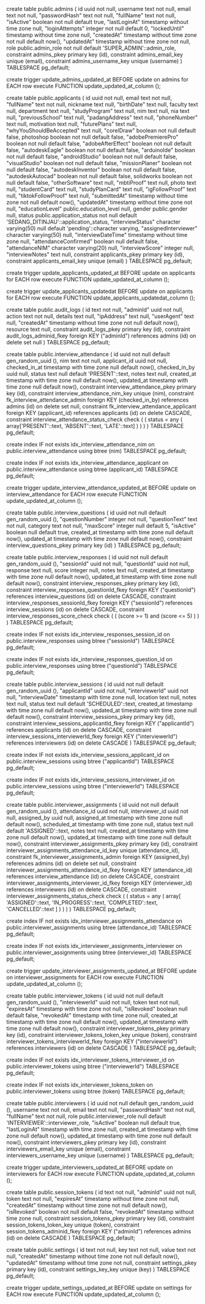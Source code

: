create table public.admins (
  id uuid not null,
  username text not null,
  email text not null,
  "passwordHash" text not null,
  "fullName" text not null,
  "isActive" boolean not null default true,
  "lastLoginAt" timestamp without time zone null,
  "loginAttempts" integer not null default 0,
  "lockedUntil" timestamp without time zone null,
  "createdAt" timestamp without time zone not null default now(),
  "updatedAt" timestamp without time zone not null,
  role public.admin_role not null default 'SUPER_ADMIN'::admin_role,
  constraint admins_pkey primary key (id),
  constraint admins_email_key unique (email),
  constraint admins_username_key unique (username)
) TABLESPACE pg_default;

create trigger update_admins_updated_at BEFORE
update on admins for EACH row
execute FUNCTION update_updated_at_column ();

create table public.applicants (
  id uuid not null,
  email text not null,
  "fullName" text not null,
  nickname text null,
  "birthDate" text null,
  faculty text null,
  department text null,
  "studyProgram" text null,
  nim text null,
  nia text null,
  "previousSchool" text null,
  "padangAddress" text null,
  "phoneNumber" text null,
  motivation text null,
  "futurePlans" text null,
  "whyYouShouldBeAccepted" text null,
  "corelDraw" boolean not null default false,
  photoshop boolean not null default false,
  "adobePremierePro" boolean not null default false,
  "adobeAfterEffect" boolean not null default false,
  "autodeskEagle" boolean not null default false,
  "arduinoIde" boolean not null default false,
  "androidStudio" boolean not null default false,
  "visualStudio" boolean not null default false,
  "missionPlaner" boolean not null default false,
  "autodeskInventor" boolean not null default false,
  "autodeskAutocad" boolean not null default false,
  solidworks boolean not null default false,
  "otherSoftware" text null,
  "mbtiProof" text null,
  photo text null,
  "studentCard" text null,
  "studyPlanCard" text null,
  "igFollowProof" text null,
  "tiktokFollowProof" text null,
  "submittedAt" timestamp without time zone not null default now(),
  "updatedAt" timestamp without time zone not null,
  "educationLevel" public.education_level null,
  gender public.gender null,
  status public.application_status not null default 'SEDANG_DITINJAU'::application_status,
  "interviewStatus" character varying(50) null default 'pending'::character varying,
  "assignedInterviewer" character varying(50) null,
  "interviewDateTime" timestamp without time zone null,
  "attendanceConfirmed" boolean null default false,
  "attendanceNIM" character varying(20) null,
  "interviewScore" integer null,
  "interviewNotes" text null,
  constraint applicants_pkey primary key (id),
  constraint applicants_email_key unique (email)
) TABLESPACE pg_default;

create trigger update_applicants_updated_at BEFORE
update on applicants for EACH row
execute FUNCTION update_updated_at_column ();

create trigger update_applicants_updatedat BEFORE
update on applicants for EACH row
execute FUNCTION update_applicants_updatedat_column ();

create table public.audit_logs (
  id text not null,
  "adminId" uuid not null,
  action text not null,
  details text null,
  "ipAddress" text null,
  "userAgent" text null,
  "createdAt" timestamp without time zone not null default now(),
  resource text null,
  constraint audit_logs_pkey primary key (id),
  constraint audit_logs_adminid_fkey foreign KEY ("adminId") references admins (id) on delete set null
) TABLESPACE pg_default;

create table public.interview_attendance (
  id uuid not null default gen_random_uuid (),
  nim text not null,
  applicant_id uuid not null,
  checked_in_at timestamp with time zone null default now(),
  checked_in_by uuid null,
  status text null default 'PRESENT'::text,
  notes text null,
  created_at timestamp with time zone null default now(),
  updated_at timestamp with time zone null default now(),
  constraint interview_attendance_pkey primary key (id),
  constraint interview_attendance_nim_key unique (nim),
  constraint fk_interview_attendance_admin foreign KEY (checked_in_by) references admins (id) on delete set null,
  constraint fk_interview_attendance_applicant foreign KEY (applicant_id) references applicants (id) on delete CASCADE,
  constraint interview_attendance_status_check check (
    (
      status = any (
        array['PRESENT'::text, 'ABSENT'::text, 'LATE'::text]
      )
    )
  )
) TABLESPACE pg_default;

create index IF not exists idx_interview_attendance_nim on public.interview_attendance using btree (nim) TABLESPACE pg_default;

create index IF not exists idx_interview_attendance_applicant on public.interview_attendance using btree (applicant_id) TABLESPACE pg_default;

create trigger update_interview_attendance_updated_at BEFORE
update on interview_attendance for EACH row
execute FUNCTION update_updated_at_column ();

create table public.interview_questions (
  id uuid not null default gen_random_uuid (),
  "questionNumber" integer not null,
  "questionText" text not null,
  category text not null,
  "maxScore" integer null default 5,
  "isActive" boolean null default true,
  created_at timestamp with time zone null default now(),
  updated_at timestamp with time zone null default now(),
  constraint interview_questions_pkey primary key (id)
) TABLESPACE pg_default;

create table public.interview_responses (
  id uuid not null default gen_random_uuid (),
  "sessionId" uuid not null,
  "questionId" uuid not null,
  response text null,
  score integer null,
  notes text null,
  created_at timestamp with time zone null default now(),
  updated_at timestamp with time zone null default now(),
  constraint interview_responses_pkey primary key (id),
  constraint interview_responses_questionId_fkey foreign KEY ("questionId") references interview_questions (id) on delete CASCADE,
  constraint interview_responses_sessionId_fkey foreign KEY ("sessionId") references interview_sessions (id) on delete CASCADE,
  constraint interview_responses_score_check check (
    (
      (score >= 1)
      and (score <= 5)
    )
  )
) TABLESPACE pg_default;

create index IF not exists idx_interview_responses_session_id on public.interview_responses using btree ("sessionId") TABLESPACE pg_default;

create index IF not exists idx_interview_responses_question_id on public.interview_responses using btree ("questionId") TABLESPACE pg_default;

create table public.interview_sessions (
  id uuid not null default gen_random_uuid (),
  "applicantId" uuid not null,
  "interviewerId" uuid not null,
  "interviewDate" timestamp with time zone null,
  location text null,
  notes text null,
  status text null default 'SCHEDULED'::text,
  created_at timestamp with time zone null default now(),
  updated_at timestamp with time zone null default now(),
  constraint interview_sessions_pkey primary key (id),
  constraint interview_sessions_applicantId_fkey foreign KEY ("applicantId") references applicants (id) on delete CASCADE,
  constraint interview_sessions_interviewerId_fkey foreign KEY ("interviewerId") references interviewers (id) on delete CASCADE
) TABLESPACE pg_default;

create index IF not exists idx_interview_sessions_applicant_id on public.interview_sessions using btree ("applicantId") TABLESPACE pg_default;

create index IF not exists idx_interview_sessions_interviewer_id on public.interview_sessions using btree ("interviewerId") TABLESPACE pg_default;

create table public.interviewer_assignments (
  id uuid not null default gen_random_uuid (),
  attendance_id uuid not null,
  interviewer_id uuid not null,
  assigned_by uuid null,
  assigned_at timestamp with time zone null default now(),
  scheduled_at timestamp with time zone null,
  status text null default 'ASSIGNED'::text,
  notes text null,
  created_at timestamp with time zone null default now(),
  updated_at timestamp with time zone null default now(),
  constraint interviewer_assignments_pkey primary key (id),
  constraint interviewer_assignments_attendance_id_key unique (attendance_id),
  constraint fk_interviewer_assignments_admin foreign KEY (assigned_by) references admins (id) on delete set null,
  constraint interviewer_assignments_attendance_id_fkey foreign KEY (attendance_id) references interview_attendance (id) on delete CASCADE,
  constraint interviewer_assignments_interviewer_id_fkey foreign KEY (interviewer_id) references interviewers (id) on delete CASCADE,
  constraint interviewer_assignments_status_check check (
    (
      status = any (
        array[
          'ASSIGNED'::text,
          'IN_PROGRESS'::text,
          'COMPLETED'::text,
          'CANCELLED'::text
        ]
      )
    )
  )
) TABLESPACE pg_default;

create index IF not exists idx_interviewer_assignments_attendance on public.interviewer_assignments using btree (attendance_id) TABLESPACE pg_default;

create index IF not exists idx_interviewer_assignments_interviewer on public.interviewer_assignments using btree (interviewer_id) TABLESPACE pg_default;

create trigger update_interviewer_assignments_updated_at BEFORE
update on interviewer_assignments for EACH row
execute FUNCTION update_updated_at_column ();

create table public.interviewer_tokens (
  id uuid not null default gen_random_uuid (),
  "interviewerId" uuid not null,
  token text not null,
  "expiresAt" timestamp with time zone not null,
  "isRevoked" boolean null default false,
  "revokedAt" timestamp with time zone null,
  created_at timestamp with time zone null default now(),
  updated_at timestamp with time zone null default now(),
  constraint interviewer_tokens_pkey primary key (id),
  constraint interviewer_tokens_token_key unique (token),
  constraint interviewer_tokens_interviewerId_fkey foreign KEY ("interviewerId") references interviewers (id) on delete CASCADE
) TABLESPACE pg_default;

create index IF not exists idx_interviewer_tokens_interviewer_id on public.interviewer_tokens using btree ("interviewerId") TABLESPACE pg_default;

create index IF not exists idx_interviewer_tokens_token on public.interviewer_tokens using btree (token) TABLESPACE pg_default;

create table public.interviewers (
  id uuid not null default gen_random_uuid (),
  username text not null,
  email text not null,
  "passwordHash" text not null,
  "fullName" text not null,
  role public.interviewer_role null default 'INTERVIEWER'::interviewer_role,
  "isActive" boolean null default true,
  "lastLoginAt" timestamp with time zone null,
  created_at timestamp with time zone null default now(),
  updated_at timestamp with time zone null default now(),
  constraint interviewers_pkey primary key (id),
  constraint interviewers_email_key unique (email),
  constraint interviewers_username_key unique (username)
) TABLESPACE pg_default;

create trigger update_interviewers_updated_at BEFORE
update on interviewers for EACH row
execute FUNCTION update_updated_at_column ();

create table public.session_tokens (
  id text not null,
  "adminId" uuid not null,
  token text not null,
  "expiresAt" timestamp without time zone not null,
  "createdAt" timestamp without time zone not null default now(),
  "isRevoked" boolean not null default false,
  "revokedAt" timestamp without time zone null,
  constraint session_tokens_pkey primary key (id),
  constraint session_tokens_token_key unique (token),
  constraint session_tokens_adminid_fkey foreign KEY ("adminId") references admins (id) on delete CASCADE
) TABLESPACE pg_default;

create table public.settings (
  id text not null,
  key text not null,
  value text not null,
  "createdAt" timestamp without time zone not null default now(),
  "updatedAt" timestamp without time zone not null,
  constraint settings_pkey primary key (id),
  constraint settings_key_key unique (key)
) TABLESPACE pg_default;

create trigger update_settings_updated_at BEFORE
update on settings for EACH row
execute FUNCTION update_updated_at_column ();